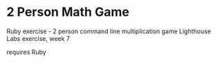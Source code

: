 # 2 Person Math Game
Ruby exercise - 2 person command line multiplication game
Lighthouse Labs exercise, week 7


requires Ruby
